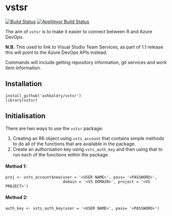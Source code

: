 # vstsr

[![Build Status](https://travis-ci.org/ashbaldry/vstsr.svg?branch=master)](https://travis-ci.org/ashbaldry/vstsr)
[![AppVeyor Build Status](https://ci.appveyor.com/api/projects/status/github/ashbaldry/vstsr?branch=master&svg=true)](https://ci.appveyor.com/project/ashbaldry/vstsr)

The aim of `vstsr` is to make it easier to connect between R and Azure DevOps.

**N.B.** This used to link to Visual Studio Team Services, as part of 1.1 release this will point to the Azure
DevOps APIs instead.

Commands will include getting repository information, git services and work item information.

## Installation

```
install_github('ashbaldry/vstsr')
library(vstsr)
```

## Initialisation

There are two ways to use the `vstsr` package:
1. Creating an R6 object using `vsts_account` that contains simple methods to do all of the functions that are available in the package.
2. Create an authorisation key using `vsts_auth_key` and then using that to run each of the functions within the package. 

#### Method 1:
```
proj <- vsts_account$new(user = '<USER NAME>', pass= '<PASSWORD>', 
                         domain = '<VS DOMAIN>', project = '<VS PROJECT>')
```

#### Method 2:
```
auth_key <- vsts_auth_key(user = '<USER NAME>', pass= '<PASSWORD>')
```
